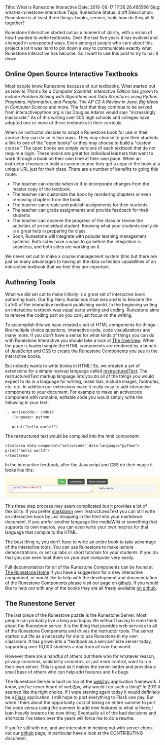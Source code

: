 Title: What is Runestone Interactive
Date: 2016-06-17 17:36:26.485566
Slug: what-is-runestone-interactive
Tags:  Runestone
Status: draft
Description: Runestone is at least three things: books, service, tools how do they all fit together?

Runestone Interactive started out as a moment of clarity, with a vision of how I wanted to write textbooks.  Over the last five years it has evolved and changed in unexpected ways.  Even amongst people who care about this project a lot it was hard to pin down a way to communicate exactly what Runestone Interactive has become.  So I want to use this post to try to nail it down.

## Online Open Source Interactive Textbooks

Most people know Runestone because of our textbooks.   What started out as *How to Think Like a Computer Scientist: Interactive Edition* has grown to include *Problem Solving with Algorithms and Data Structures using Python*, *Programs, Information, and People*, The *AP CS A  Review in Java*, *Big Ideas in Computer Science* and more.  The fact that they continue to be served from interactivepython.org is (as Douglas Adams would say) "increasingly inaccurate."   As of this writing over 500 high schools and colleges have adopted one or more of these textbooks In their curricula.

When an instructor decides to adopt a Runestone book for use in their course they can do so in two ways.   They may choose to give their students a link to one of the "open books" or they may choose to build a "custom course."  The open books are simply versions of each textbook that do not require a login.  These books are great for individual learners that want to work through a book on their own time at their own pace.  When an instructor chooses to build a custom course they get a copy of the book at a unique URL just for their class.  There are a number of benefits to going this route:

* The teacher can decide when or if to incorporate changes from the master copy of the textbook.
* The teacher can customize the book by reordering chapters or even removing chapters from the book.
* The teacher can create and publish assignments for their students
* The teacher can grade assignments and provide feedback for their students
* The teacher can observe the progress of the class or review the activities of an individual student.  Knowing what your students really do is a great help in preparing for class.
* Soon, Runestone will integrate with popular learning management systems.  Both sides have a ways to go before the integration is seamless, and both sides are working on it.

We never set out to make a course management system (lite) but there are just so many advantages to having all the data collection capabilities of an interactive textbook that we feel they are important.

## Authoring Tools

What we did set out to make initially is a great set of interactive book authoring tools.  Our Big Hairy Audacious Goal was and is to become the LaTeX of the interactive textbook publishing world.  In the beginning writing an interactive textbook was equal parts writing and coding.  Runestone aims to remove the coding part so you can just focus on the writing.

To accomplish this we have created a set of HTML components for things like multiple choice questions, interactive code, code visualizations and many more.  If you don't have a sense for what kinds of things you can do with Runestone Interactive you should take a look at [The Overview](http://interactivepython.org/runestone/static/overview.html).  When the page is loaded simple the HTML components are rendered by a bunch of JavaScript and CSS to create the Runestone Components you see in the interactive books.

But nobody wants to write books in HTML!  So, we created a set of extensions for a simple markup language called [restructuredText](http://docutils.sourceforge.net/docs/user/rst/quickref.html).  The restructuredText markup language lets you do all of the things you would expect to do in a language for writing, make lists, include images, footnotes, etc. etc.  In addition our extensions make it really easy to add   interactive components to your document.  For example to make an activecode component with runnable, editable code you would simply write the following in your text:

    .. activecode:: codeid
       :language: python
       
       print("hello world!")

The restructured text would be compiled into the html component:

    <textarea data-component="activecode" data-language="python">
    print("hello world")
    </textarea>

In the interactive textbook, after the Javascript and CSS do their magic  it looks like this:

![](/images/activecode.png)

This three step process may seem complicated but it provides a lot of flexibility.  If you prefer  [markdown](http://zverovich.net/2016/06/16/rst-vs-markdown.html) over restructuredText you can still write an interactive book by just dropping in the html into your markdown document.  If you prefer another language like mediaWiki or something that supports its own macros, you can even write your own macros for that language that compile to the HTML.

The best thing is, you don't have to write an entire book to take advantage of the interactive tools.  You can use Runestone to make lecture demonstrations, or set up labs or short tutorials for your students.  If you do that you can even host them on your own computer very easily.

Full documentation for all of the Runestone Components can be found at [The Runestone Home](http://runestoneinteractive.org/build/html/instructor.html)   If you have a suggestion for a new interactive component, or would like to help with the development and documentation of the Runestone Components please visit our page on [github](https://github.com/RunestoneInteractive/RunestoneComponents). If you would like to help out with any of the books they are all freely available [on github](https://github.com/RunestoneInteractive).
 
## The Runestone Server
 
 The last piece of the Runestone puzzle is the Runestone Server.  Most people can probably live a long and happy life without having to even think about the Runestone server.  It is the thing that provides web services to all of the Runestone Components and drives the instructor tools.  The server started out life as a necessity for me to use Runestone in my own classroom.  It has grown into a "textbook as a service" size server today, supporting over 13,000 students a day from all over the world.
 
 However there are a handful of others out there who for whatever reason, privacy concerns, scalability concerns, or just more control, want to run their own server.  This is good as it makes the server better and provides a small base of others who can help add features and fix bugs.
 
 The Runestone Server is built on top of the [web2py](http://web2py.com) application framework.  I know, you've never heard of web2py, why would I do such a thing?  In 2011 it seemed like the right choice.  If I were starting again today it would definitely be a [Flask](http://www.pocoo.org/flask) application.  I still hope to port everything to Flask one day.  But when I think about the opportunity cost of taking an entire summer to port the code versus using the summer to add new features to what is there, I lean heavily towards the new thing.  Eventually all of the bad decisions and shortcuts I've taken over the years will force me to do a rewrite.
 
 If you're still with me, and are interested in helping out with server check out our [github](https://github.com/RunestoneInteractive/RunestoneServer) page, in particular have a look at the CONTRIBUTING document.
 
